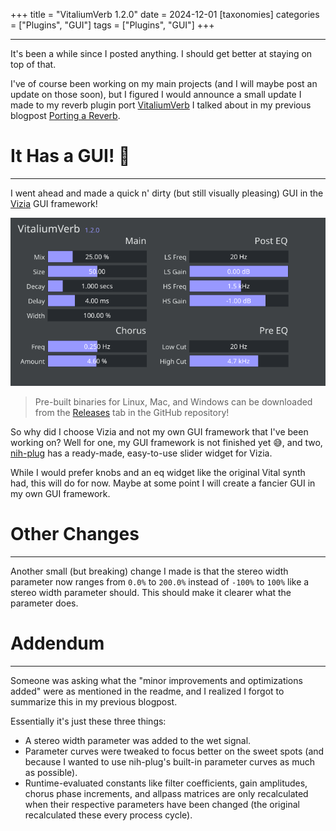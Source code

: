 +++
title = "VitaliumVerb 1.2.0"
date = 2024-12-01
[taxonomies]
categories = ["Plugins", "GUI"]
tags = ["Plugins", "GUI"]
+++

---

It's been a while since I posted anything. I should get better at staying on top of that.

I've of course been working on my main projects (and I will maybe post an update on those soon), but I figured I would announce a small update I made to my reverb plugin port [VitaliumVerb](https://github.com/BillyDM/vitalium-verb) I talked about in my previous blogpost [Porting a Reverb](../porting-a-reverb).

# It Has a GUI! 🚀
---

I went ahead and made a quick n' dirty (but still visually pleasing) GUI in the [Vizia](https://github.com/vizia/vizia) GUI framework!

![VitaliumVerb screenshot](/images/vitaliumverb-update/VitaliumVerb-screenshot.png)

> Pre-built binaries for Linux, Mac, and Windows can be downloaded from the [Releases](https://github.com/BillyDM/vitalium-verb/releases) tab in the GitHub repository!

So why did I choose Vizia and not my own GUI framework that I've been working on? Well for one, my GUI framework is not finished yet 😅, and two, [nih-plug](https://github.com/robbert-vdh/nih-plug) has a ready-made, easy-to-use slider widget for Vizia.

While I would prefer knobs and an eq widget like the original Vital synth had, this will do for now. Maybe at some point I will create a fancier GUI in my own GUI framework.

# Other Changes
---

Another small (but breaking) change I made is that the stereo width parameter now ranges from `0.0%` to `200.0%` instead of `-100%` to `100%` like a stereo width parameter should. This should make it clearer what the parameter does.

# Addendum
---

Someone was asking what the "minor improvements and optimizations added" were as mentioned in the readme, and I realized I forgot to summarize this in my previous blogpost.

Essentially it's just these three things:
* A stereo width parameter was added to the wet signal.
* Parameter curves were tweaked to focus better on the sweet spots (and because I wanted to use nih-plug's built-in parameter curves as much as possible).
* Runtime-evaluated constants like filter coefficients, gain amplitudes, chorus phase increments, and allpass matrices are only recalculated when their respective parameters have been changed (the original recalculated these every process cycle).
